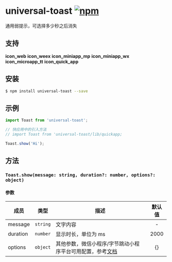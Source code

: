 # universal-toast [![npm](https://img.shields.io/npm/v/universal-toast.svg)](https://www.npmjs.com/package/universal-toast)

通用弱提示，可选择多少秒之后消失

## 支持
__icon_web__ __icon_weex__ __icon_miniapp_mp__ __icon_miniapp_wx__ __icon_microapp_tt__ __icon_quick_app__

## 安装

```bash
$ npm install universal-toast --save
```

## 示例

```js
import Toast from 'universal-toast';

// 快应用中的引入方法
// import Toast from 'universal-toast/lib/quickapp;

Toast.show('Hi');

```

## 方法

### `Toast.show(message: string, duration?: number, options?: object)`

#### 参数
| 成员     | 类型     | 描述                | 默认值 |
| -------- | -------- | ------------------- | :----: |
| message  | `string` | 文字内容            |   -    |
| duration | `number` | 显示时长，单位为 ms |  2000  |
| options | `object` | 其他参数，微信小程序/字节跳动小程序平台可用配置，参考[文档](https://developers.weixin.qq.com/miniprogram/dev/api/ui/interaction/wx.showToast.html)  |  {}   |
